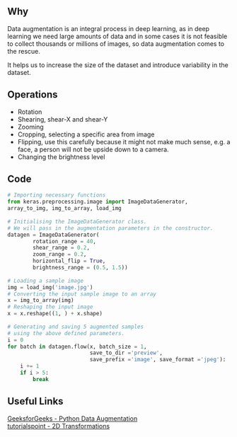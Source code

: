 ## Why

Data augmentation is an integral process in deep learning, as in deep learning we need large amounts of data and in some cases it is not feasible to collect thousands or millions of images, so data augmentation comes to the rescue.

It helps us to increase the size of the dataset and introduce variability in the dataset.

## Operations

- Rotation
- Shearing, shear-X and shear-Y
- Zooming
- Cropping, selecting a specific area from image
- Flipping, use this carefully because it might not make much sense, e.g. a face, a person will not be upside down to a camera.
- Changing the brightness level

## Code

```python
# Importing necessary functions 
from keras.preprocessing.image import ImageDataGenerator,  
array_to_img, img_to_array, load_img 
   
# Initialising the ImageDataGenerator class. 
# We will pass in the augmentation parameters in the constructor. 
datagen = ImageDataGenerator( 
        rotation_range = 40, 
        shear_range = 0.2, 
        zoom_range = 0.2, 
        horizontal_flip = True, 
        brightness_range = (0.5, 1.5)) 
    
# Loading a sample image  
img = load_img('image.jpg')  
# Converting the input sample image to an array 
x = img_to_array(img) 
# Reshaping the input image 
x = x.reshape((1, ) + x.shape)  
   
# Generating and saving 5 augmented samples  
# using the above defined parameters.  
i = 0
for batch in datagen.flow(x, batch_size = 1, 
                          save_to_dir ='preview',  
                          save_prefix ='image', save_format ='jpeg'): 
    i += 1
    if i > 5: 
        break
```

## Useful Links

[GeeksforGeeks - Python Data Augmentation](https://www.geeksforgeeks.org/python-data-augmentation/)   
[tutorialspoint - 2D Transformations](https://www.tutorialspoint.com/computer_graphics/2d_transformation.htm)